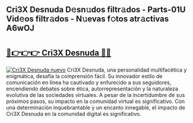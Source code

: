 ## Cri3X Desnuda D𝚎sn𝚞dos filtr𝚊dos - Parts-01U Vid𝚎os filtr𝚊dos - N𝚞evas f𝚘tos atr𝚊ctivas A6wOJ

# <h2><a href="http://mb2d8z.tromn.icu/?c=Cri3X+Desnuda">🔗👉👉👉 Cri3X Desnuda 🔗🔗</a></h2>

[![Cri3X Desnuda nuevo](https://i.imgur.com/pEAQMta.gif)](http://mb2d8z.tromn.icu/?c=Cri3X+Desnuda)
Cri3X Desnuda, una personalidad multifacética y enigmática, desafía la comprensión fácil. Su innovador estilo de comunicación en línea ha cautivado y enfurecido a sus seguidores, encendiendo debates sobre ética, autorrepresentación y la naturaleza evolutiva de las sociedades virtuales. A pesar de la incertidumbre de sus próximos pasos, su impacto en la comunidad virtual es significativo. Con una determinación inquebrantable y un encanto innegable, el impacto de Cri3X Desnuda en la comunidad digital es significativo.
